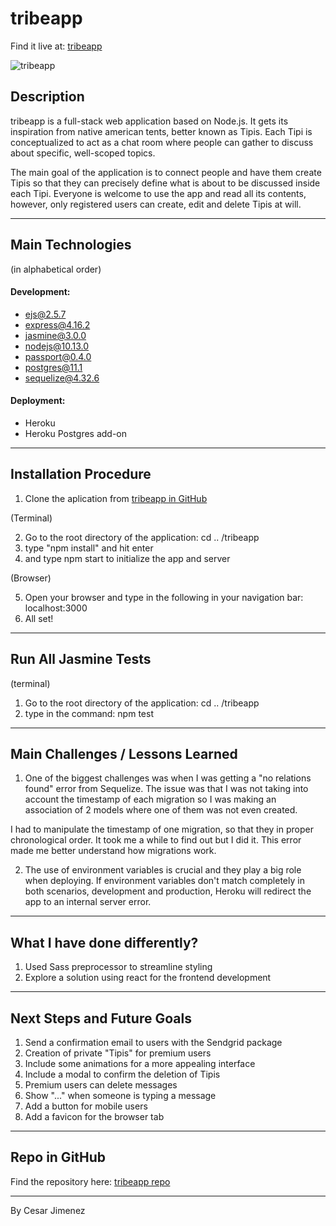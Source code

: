 # tribeapp

Find it live at: [tribeapp](https://cesar-jimenez-tribeapp.herokuapp.com/)



![tribeapp](https://www.dropbox.com/s/3nm9h9s7pn7b63x/tribeapp.JPG?raw=true "tribeapp screenshot")

## Description

tribeapp is a full-stack web application based on Node.js. It gets its inspiration from native american tents, 
better known as Tipis. Each Tipi is conceptualized to act as a chat room where people can gather to discuss about
specific, well-scoped topics. 

The main goal of the application is to connect people and have them create Tipis so that they can precisely define 
what is about to be discussed inside each Tipi. Everyone is welcome to use the app and read all its contents,
however, only registered users can create, edit and delete Tipis at will.

---
## Main Technologies 
(in alphabetical order)

#### Development:

* ejs@2.5.7
* express@4.16.2
* jasmine@3.0.0
* nodejs@10.13.0
* passport@0.4.0
* postgres@11.1
* sequelize@4.32.6

#### Deployment:

* Heroku
* Heroku Postgres add-on

---

## Installation Procedure

1. Clone the aplication from [tribeapp in GitHub](https://github.com/Cesar-Jim/tribeapp)

(Terminal)

2. Go to the root directory of the application: cd .. /tribeapp
3. type "npm install" and hit enter
4. and type npm start to initialize the app and server

(Browser)

5. Open your browser and type in the following in your navigation bar: localhost:3000
6. All set!

---

## Run All Jasmine Tests 

(terminal)

1. Go to the root directory of the application: cd .. /tribeapp
2. type in the command: npm test

---

## Main Challenges / Lessons Learned

1. One of the biggest challenges was when I was getting a "no relations found" error from Sequelize. The issue was 
that I was not taking into account the timestamp of each migration so I was making an association of 2 models where
one of them was not even created.

I had to manipulate the timestamp of one migration, so that they in proper chronological order. It took me a while 
to find out but I did it. This error made me better understand how migrations work. 

2. The use of environment variables is crucial and they play a big role when deploying. If environment variables don't
match completely in both scenarios, development and production, Heroku will redirect the app to an internal server error.

---

## What I have done differently?

1. Used Sass preprocessor to streamline styling
2. Explore a solution using react for the frontend development

---

## Next Steps and Future Goals

1. Send a confirmation email to users with the Sendgrid package
2. Creation of private "Tipis" for premium users
3. Include some animations for a more appealing interface
4. Include a modal to confirm the deletion of Tipis
5. Premium users can delete messages
6. Show "..." when someone is typing a message
7. Add a button for mobile users
8. Add a favicon for the browser tab

---

## Repo in GitHub

Find the repository here: [tribeapp repo](https://github.com/Cesar-Jim/tribeapp)

---

By Cesar Jimenez
